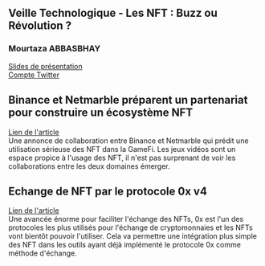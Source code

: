## Veille Technologique - Les NFT : Buzz ou Révolution ?
### Mourtaza ABBASBHAY

[Slides de présentation](https://github.com/tazalapizza/vtecl/blob/gh-pages/NFT%20VTECL.pdf) <br/>
[Compte Twitter](https://twitter.com/AM_NFT_VT)


## Binance et Netmarble préparent un partenariat pour construire un écosystème NFT
[Lien de l'article](https://www.binance.com/en/blog/markets/binance-and-netmarble-fc-sign-mou-for-strategic-partnership-to-build-a-global-p2e-and-nft-ecosystem-421499824684903403) <br/>
Une annonce de collaboration entre Binance et Netmarble qui prédit une utilisation sérieuse des NFT dans la GameFi. Les jeux vidéos sont un espace propice à l'usage des NFT, il n'est pas surprenant de voir les collaborations entre les deux domaines émerger.

## Echange de NFT par le protocole 0x v4
[Lien de l'article](https://blog.0x.org/introducing-multi-chain-nft-swaps/) <br/>
Une avancée énorme pour faciliter l'échange des NFTs, 0x est l'un des protocoles les plus utilisés pour l'échange de cryptomonnaies et les NFTs vont bientôt pouvoir l'utiliser. Cela va permettre une intégration plus simple des NFT dans les outils ayant déjà implémenté le protocole 0x comme méthode d'échange.

<!--
```
**Bold** and _Italic_ and `Code` text

[Link](url) and ![Image](src)

For more details see [Basic writing and formatting syntax](https://docs.github.com/en/github/writing-on-github/getting-started-with-writing-and-formatting-on-github/basic-writing-and-formatting-syntax).

### Jekyll Themes

Your Pages site will use the layout and styles from the Jekyll theme you have selected in your [repository settings](https://github.com/tazalapizza/vtecl/settings/pages). The name of this theme is saved in the Jekyll `_config.yml` configuration file.

### Support or Contact

Having trouble with Pages? Check out our [documentation](https://docs.github.com/categories/github-pages-basics/) or [contact support](https://support.github.com/contact) and we’ll help you sort it out.
-->
